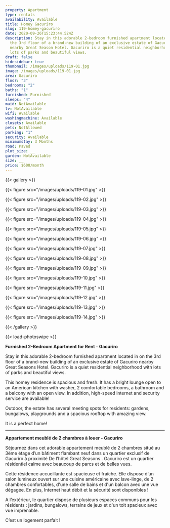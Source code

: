 ```yaml
---
property: Apartment
type: rentals
availability: Available
title: Homey Gacuriro
slug: 119-homey-gacuriro
date: 2020-09-26T15:23:44.524Z
description: Stay in this adorable 2-bedroom furnished apartment located in on
  the 3rd floor of a brand-new building of an exclusive estate of Gacuriro
  nearby Great Season Hotel. Gacuriro is a quiet residential neighborhood with
  lots of parks and beautiful views.
draft: false
hidesidebar: true
thumbnail: /images/uploads/119-01.jpg
image: /images/uploads/119-01.jpg
area: Gacuriro
floor: "3"
bedrooms: "2"
baths: "1"
furnished: Furnished
sleeps: "4"
maid: NotAvailable
tv: NotAvailable
wifi: Available
washingmachine: Available
closets: Available
pets: NotAllowed
parking: "1"
security: Available
minimumstay: 3 Months
road: Paved
plot_size: __
garden: NotAvailable
size: __
price: $600/month
---
```

{{< gallery >}}

{{< figure src="/images/uploads/119-01.jpg" >}}

{{< figure src="/images/uploads/119-02.jpg" >}}

{{< figure src="/images/uploads/119-03.jpg" >}}

{{< figure src="/images/uploads/119-04.jpg" >}}

{{< figure src="/images/uploads/119-05.jpg" >}}

{{< figure src="/images/uploads/119-06.jpg" >}}

{{< figure src="/images/uploads/119-07.jpg" >}}

{{< figure src="/images/uploads/119-08.jpg" >}}

{{< figure src="/images/uploads/119-09.jpg" >}}

{{< figure src="/images/uploads/119-10.jpg" >}}

{{< figure src="/images/uploads/119-11.jpg" >}}

{{< figure src="/images/uploads/119-12.jpg" >}}

{{< figure src="/images/uploads/119-13.jpg" >}}

{{< figure src="/images/uploads/119-14.jpg" >}}

{{< /gallery >}}

{{< load-photoswipe >}}

**Furnished 2-Bedroom Apartment for Rent - Gacuriro**

Stay in this adorable 2-bedroom furnished apartment located in on the 3rd floor of a brand-new building of an exclusive estate of Gacuriro nearby Great Seasons Hotel. Gacuriro is a quiet residential neighborhood with lots of parks and beautiful views.

This homey residence is spacious and fresh. It has a bright lounge open to an American kitchen with washer, 2 comfortable bedrooms, a bathroom and a balcony with an open view. In addition, high-speed internet and security service are available!

Outdoor, the estate has several meeting spots for residents: gardens, bungalows, playgrounds and a spacious rooftop with amazing view.

It is a perfect home!

- - -

**Appartement meublé de 2 chambres à louer - Gacuriro**

Séjournez dans cet adorable appartement meublé de 2 chambres situé au 3ème étage d’un bâtiment flambant neuf dans un quartier exclusif de Gacuriro à proximité De l’hôtel Great Seasons . Gacuriro est un quartier résidentiel calme avec beaucoup de parcs et de belles vues.

Cette résidence accueillante est spacieuse et fraîche. Elle dispose d’un salon lumineux ouvert sur une cuisine américaine avec lave-linge, de 2 chambres confortables, d'une salle de bains et d'un balcon avec une vue dégagée. En plus, Internet haut débit et la sécurité sont disponibles !

A l’extérieur, le quartier dispose de plusieurs espaces communs pour les résidents : jardins, bungalows, terrains de jeux et d'un toit spacieux avec vue imprenable.

C’est un logement parfait !